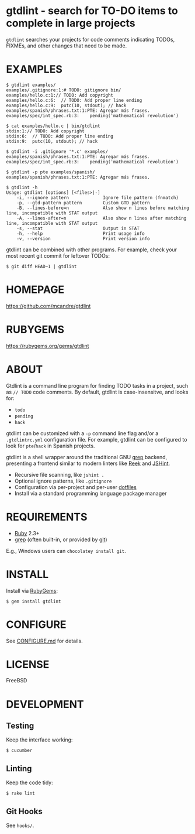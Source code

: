 # gtdlint - search for TO-DO items to complete in large projects

`gtdlint` searches your projects for code comments indicating TODOs, FIXMEs, and other changes that need to be made.

# EXAMPLES

```
$ gtdlint examples/
examples/.gitignore:1:# TODO: gitignore bin/
examples/hello.c:1:// TODO: Add copyright
examples/hello.c:6:  // TODO: Add proper line ending
examples/hello.c:9:  putc(10, stdout); // hack
examples/spanish/phrases.txt:1:PTE: Agregar más frases.
examples/spec/int_spec.rb:3:    pending('mathematical revolution')

$ cat examples/hello.c | bin/gtdlint
stdin:1:// TODO: Add copyright
stdin:6:  // TODO: Add proper line ending
stdin:9:  putc(10, stdout); // hack

$ gtdlint -i .gitignore '*.c' examples/
examples/spanish/phrases.txt:1:PTE: Agregar más frases.
examples/spec/int_spec.rb:3:    pending('mathematical revolution')

$ gtdlint -p pte examples/spanish/
examples/spanish/phrases.txt:1:PTE: Agregar más frases.

$ gtdlint -h
Usage: gtdlint [options] [<files>|-]
    -i, --ignore pattern             Ignore file pattern (fnmatch)
    -p, --gtd-pattern pattern        Custom GTD pattern
    -B, --lines-before=n             Also show n lines before matching line, incompatible with STAT output
    -A, --lines-after=n              Also show n lines after matching line, incompatible with STAT output
    -s, --stat                       Output in STAT
    -h, --help                       Print usage info
    -v, --version                    Print version info
```

gtdlint can be combined with other programs. For example, check your most recent git commit for leftover TODOs:

```
$ git diff HEAD~1 | gtdlint
```

# HOMEPAGE

https://github.com/mcandre/gtdlint

# RUBYGEMS

https://rubygems.org/gems/gtdlint

# ABOUT

Gtdlint is a command line program for finding TODO tasks in a project, such as `// TODO` code comments. By default, gtdlint is case-insensitve, and looks for:

* `todo`
* `pending`
* `hack`

gtdlint can be customized with a `-p` command line flag and/or a `.gtdlintrc.yml` configuration file. For example, gtdlint can be configured to look for `pte`/`hack` in Spanish projects.

gtdlint is a shell wrapper around the traditional GNU [grep](http://www.gnu.org/software/grep/) backend, presenting a frontend similar to modern linters like [Reek](https://github.com/troessner/reek/wiki) and [JSHint](http://jshint.com/).

* Recursive file scanning, like `jshint .`
* Optional ignore patterns, like `.gitignore`
* Configuration via per-project and per-user [dotfiles](https://github.com/mcandre/gtdlint/blob/master/CONFIGURE.md#dotfiles)
* Install via a standard programming language package manager

# REQUIREMENTS

* [Ruby](https://www.ruby-lang.org/) 2.3+
* [grep](http://www.gnu.org/software/grep/) (often built-in, or provided by [git](http://git-scm.com/))

E.g., Windows users can `chocolatey install git`.

# INSTALL

Install via [RubyGems](http://rubygems.org/):

```
$ gem install gtdlint
```

# CONFIGURE

See [CONFIGURE.md](https://github.com/mcandre/gtdlint/blob/master/CONFIGURE.md) for details.

# LICENSE

FreeBSD

# DEVELOPMENT

## Testing

Keep the interface working:

```
$ cucumber
```

## Linting

Keep the code tidy:

```
$ rake lint
```

## Git Hooks

See `hooks/`.
